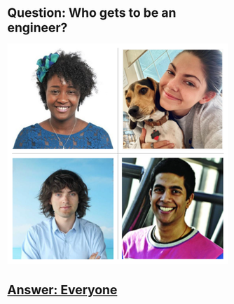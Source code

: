 # Question: Who gets to be an engineer?

![Young engineers](../assets/EverybodyEngineers.png)

# [Answer: Everyone](001b_everyone_gets_to_be_an_engineer)
